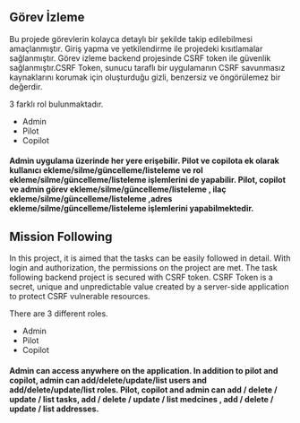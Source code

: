 ## Görev İzleme

Bu projede görevlerin kolayca detaylı bir şekilde takip edilebilmesi amaçlanmıştır. Giriş yapma ve yetkilendirme ile projedeki kısıtlamalar sağlanmıştır. Görev izleme backend projesinde CSRF token ile güvenlik sağlanmıştır.CSRF Token, sunucu taraflı bir uygulamanın CSRF savunmasız kaynaklarını korumak için oluşturduğu gizli, benzersiz ve öngörülemez bir değerdir.

3 farklı rol bulunmaktadır.
+ Admin
+ Pilot
+ Copilot
####  Admin uygulama üzerinde her yere erişebilir. Pilot ve copilota ek olarak kullanıcı ekleme/silme/güncelleme/listeleme ve rol ekleme/silme/güncelleme/listeleme işlemlerini de yapabilir. Pilot, copilot ve admin görev ekleme/silme/güncelleme/listeleme , ilaç ekleme/silme/güncelleme/listeleme ,adres ekleme/silme/güncelleme/listeleme işlemlerini yapabilmektedir.

## Mission Following

In this project, it is aimed that the tasks can be easily followed in detail. With login and authorization, the permissions on the project are met. The task following backend project is secured with CSRF token. CSRF Token is a secret, unique and unpredictable value created by a server-side application to protect CSRF vulnerable resources.

There are 3 different roles.
+ Admin
+ Pilot
+ Copilot
####  Admin can access anywhere on the application. In addition to pilot and copilot, admin can add/delete/update/list users and add/delete/update/list roles. Pilot, copilot and admin can add / delete / update / list tasks, add / delete / update / list medcines , add / delete / update / list addresses.
